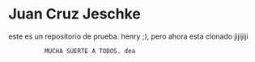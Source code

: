 # Juan Cruz Jeschke
este es un repositorio de prueba. henry ;), pero ahora esta clonado jijijiji


              MUCHA SUERTE A TODOS. dea
